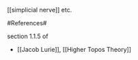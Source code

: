 
[[simplicial nerve]] etc.

#References#

section 1.1.5 of 

* [[Jacob Lurie]], [[Higher Topos Theory]]